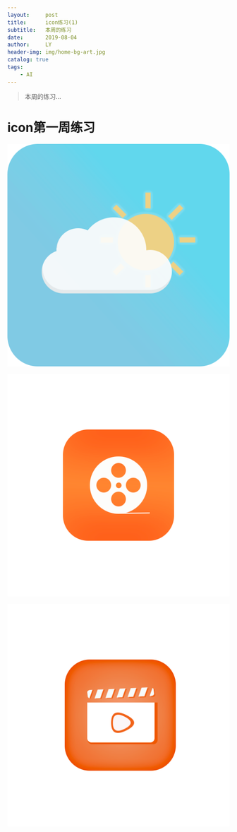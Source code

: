 ```yaml
---
layout:     post
title:      icon练习(1)
subtitle:   本周的练习
date:       2019-08-04
author:     LY
header-img: img/home-bg-art.jpg
catalog: true
tags:
    - AI
---
```


> 本周的练习... 

# icon第一周练习

![](/img/2019080401.png)

![](/img/2019080402.png)

![](/img/2019080403.png)